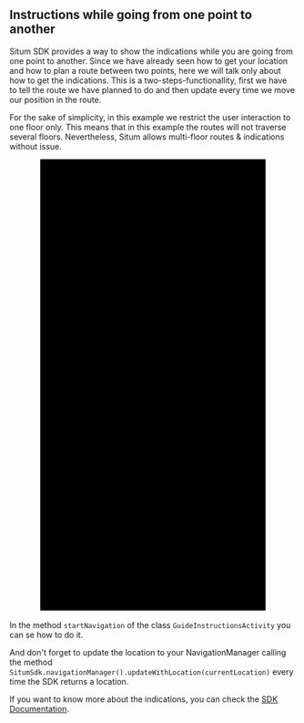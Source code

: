 ## <a name="guideinstructions"></a> Instructions while going from one point to another
Situm SDK provides a way to show the indications while you are going from one point to another. Since we have already seen how to get your location and how to plan a route between two points, here we will talk only about how to get the indications. This is a two-steps-functionallity, first we have to tell the route we have planned to do and then update every time we move our position in the route.

For the sake of simplicity, in this example we restrict the user interaction to one floor only. This means that in this example the routes will not traverse several floors. Nevertheless, Situm allows multi-floor routes & indications without issue.

<p align="center">
    <img src="/img/instructions.gif" />
</p>

In the method `startNavigation` of the class `GuideInstructionsActivity` you can se how to do it.

And don't forget to update the location to your NavigationManager calling the method `SitumSdk.navigationManager().updateWithLocation(currentLocation)` every time the SDK returns a location.

If you want to know more about the indications, you can check the [SDK Documentation](http://developers.situm.es/sdk_documentation/android/javadoc/latest).
